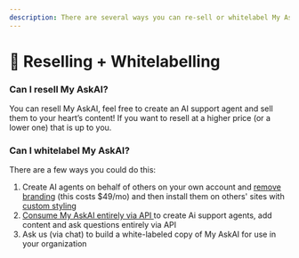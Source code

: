 ```yaml
---
description: There are several ways you can re-sell or whitelabel My AskAI.
---
```


# 💼 Reselling + Whitelabelling

### Can I resell My AskAI?

You can resell My AskAI, feel free to create an AI support agent and sell them to your heart’s content! If you want to resell at a higher price (or a lower one) that is up to you.

### Can I whitelabel My AskAI?

There are a few ways you could do this:

1. Create AI agents on behalf of others on your own account and [remove branding](../features/remove-branding.md) (this costs $49/mo) and then install them on others' sites with [custom styling](../features/customization.md)
2. [Consume My AskAI entirely via API ](broken-reference)to create Ai support agents, add content and ask questions entirely via API
3. Ask us (via chat) to build a white-labeled copy of My AskAI for use in your organization
